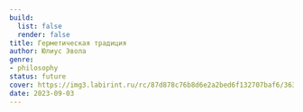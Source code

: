 ```yaml
---
build:
  list: false
  render: false
title: Герметическая традиция
author: Юлиус Эвола
genre:
- philosophy
status: future
cover: https://img3.labirint.ru/rc/87d878c76b8d6e2a2bed6f132707baf6/363x561q80/books50/492709/cover.jpg?1563828773
date: 2023-09-03
---
```


